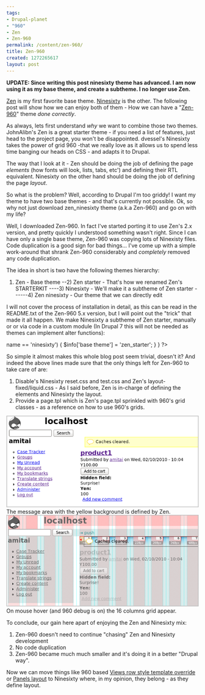 ```yaml
---
tags:
- Drupal-planet
- "960"
- Zen
- Zen-960
permalink: /content/zen-960/
title: Zen-960
created: 1272265617
layout: post
---
```

<strong>UPDATE: Since writing this post ninesixty theme has advanced. I am now using it as my base theme, and create a subtheme. I no longer use Zen.</strong>

<a href="http://drupal.org/project/zen">Zen</a> is my first favorite base theme. <a href="http://drupal.org/project/ninesixty">Ninesixty</a> is the other. The following post will show how we can enjoy both of them - How we can have a "<a href="http://drupal.org/project/zen_ninesixty">Zen-960</a>" theme <em>done correctly</em>.

As always, lets first understand <em>why</em> we want to combine those two themes.
JohnAlibn's Zen is a great starter theme - if you need a list of features, just head to the project page, you won't be disappointed.
dvessel's Ninesixty takes the power of grid 960 -that we really love as it allows us to spend less time banging our heads on CSS - and adapts it to Drupal.

The way that I look at it - Zen should be doing the job of defining the page <em>elements</em> (how fonts will look, lists, tabs, etc') and defining their RTL equivalent.  Ninesixty on the other hand should be doing the job of defining the page <em>layout</em>.

So what is the problem? Well, according to Drupal I'm too griddy! I want my theme to have two base themes - and that's currently not possible. Ok, so why not just download zen_ninesixty theme (a.k.a Zen-960) and go on with my life?

Well, I downloaded Zen-960. In fact I've started porting it to use Zen's 2.x version, and pretty quickly I understood something wasn't right. Since I can have only a single base theme, Zen-960 was copying lots of Ninexisty files. Code duplication is a good sign for bad things...
I've come up with a simple work-around that shrank Zen-960 considerably and <em>completely</em> removed any code duplication.

The idea in short is two have the following themes hierarchy:

1) Zen                 - Base theme
--2) Zen starter       - That's how we renamed Zen's STARTERKIT
----3) Ninesixty       - We'll make it a subtheme of Zen starter
------4) Zen ninesixty - Our theme that we can directly edit

I will not cover the process of installation in detail, as this can be read in the README.txt of the Zen-960 5.x version, but I will point out the "trick" that made it all happen. We make Ninesixty a subtheme of Zen starter, manually or or via code in a custom module (In Drupal 7 this will not be needed as themes can implement alter functions):

<?php
/**
* Implementation of hook_system_info_alter()
*
* Add Zen starter theme as the base theme of Ninesixty theme.
*/
function foo_system_info_alter(&$info, $file) {
  if ($file->name == 'ninesixty') {
    $info['base theme'] = 'zen_starter';
  }
}
?>

So simple it almost makes this whole blog post seem trivial, doesn't it? And indeed the above lines made sure that the only things left for Zen-960 to take care of are:
1) Disable's Ninesixty reset.css and test.css and Zen's layout-fixed/liquid.css - As I said before, Zen is in-charge of defining the elements and Ninesixty the layout.
2) Provide a page.tpl which is Zen's page.tpl sprinkled with 960's grid classes - as a reference on how to use 960's grids.

<img src="/assets/images/legacy/Snap1_1.png" />
The message area with the yellow background is defined by Zen.

<img src="/assets/images/legacy/Snap2_0.png" />
On mouse hover (and 960 debug is on) the 16 columns grid appear.

To conclude, our gain here apart of enjoying the Zen and Ninesixty mix:
1) Zen-960 doesn't need to continue "chasing" Zen and Ninesixty development
2) No code duplication
3) Zen-960 became much much smaller and it's doing it in a better "Drupal way".

Now we can move things like 960 based <a href="http://drupal.org/node/780708">Views row style template override</a> or <a href="http://drupal.org/node/780782"> Panels layout</a> to Ninesixty where, in my opinion, they belong - as they define layout.
